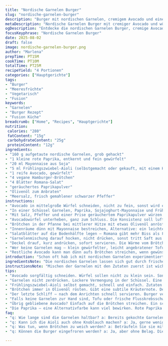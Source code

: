 ```yaml
---
title: "Nordische Garnelen Burger"
slug: "nordische-garnelen-burger"
description: "Burger mit nordischen Garnelen, cremigem Avocado und einer scharfen Frühlingszwiebel-Aioli. Verändert mit gerösteter Paprika statt grünem Pfeffer, und einer Prise geräuchertem Paprika für mehr Tiefe. Schnell zubereitet, knackig, leicht scharf und saftig. Ideal für schnellen Lunch oder unkompliziertes Abendessen. Ohne Nüsse und milchfrei. Butterfreie Brötchen geröstet in Olivenöl. Vier Portionen."
metaDescription: "Nordische Garnelen Burger mit cremiger Avocado und würziger Frühlingszwiebel-Aioli. Ideal für schnellen Genuss."
ogDescription: "Entdecke die nordischen Garnelen Burger, cremige Avocado und ein Hauch von Frühlingszwiebel-Aioli. Schnell und lecker."
focusKeyphrase: "Nordische Garnelen Burger"
date: 2025-08-02
draft: false
image: nordische-garnelen-burger.png
author: "Marlena"
prepTime: PT15M
cookTime: PT10M
totalTime: PT25M
recipeYield: "4 Portionen"
categories: ["Hauptgerichte"]
tags:
- "Burger"
- "Meeresfrüchte"
- "Vegetarisch"
- "Fusion"
keywords:
- "Garnelen"
- "Burger Rezept"
- "Fusion Küche"
breadcrumb: ["Home", "Recipes", "Hauptgerichte"]
nutrition: 
 calories: "280"
 fatContent: "15g"
 carbohydrateContent: "25g"
 proteinContent: "12g"
ingredients:
- "160 g aufgetaute nordische Garnelen, grob gehackt"
- "1 kleine rote Paprika, entkernt und fein gewürfelt"
- "20 ml Mayonnaise aus Soja"
- "5 ml Frühlingszwiebel-Aioli (selbstgemacht oder gekauft, mit einem Hauch Chili)"
- "1 reife Avocado, gewürfelt"
- "4 vegane Hamburger-Brötchen"
- "4 Blätter Romana-Salat"
- "geräuchertes Paprikapulver"
- "Olivenöl zum Anbraten"
- "Meersalz, frisch gemahlener schwarzer Pfeffer"
instructions:
- "Avocado in mittelgroße Würfel schneiden, nicht zu fein, sonst wird es matschig."
- "In einer Schüssel Garnelen, Paprika, Sojajoghurt-Mayonnaise und Frühlingszwiebel-Aioli locker vermengen. Vorsichtig, nicht zerdrücken."
- "Mit Salz, Pfeffer und einer Prise geräuchertem Paprikapulver würzen. Das verleiht Tiefe und Substanz, mehr als Harissa je könnte."
- "Avocadowürfel unterheben, ganz zum Schluss. Die Konsistenz soll luftig bleiben, der Dip cremig mit Biss."
- "Brötchen in der Pfanne bei mittlerer Hitze mit etwas Olivenöl anrösten, Innen wie Außen. Klingt banal, sorgt für die Knusprigkeit, die oft fehlt."
- "Innenräume dünn mit Mayonnaise bestreichen, Alternative: ein leichter Senf-Dip geht auch."
- "Salatblätter auf die Bodenhälfte legen – Romana gibt mehr Biss als Frisée, hab ich favorisiert."
- "Garnelenmischung darauf hocken, nicht drücken, sonst tritt Saft aus und der Burger wird matschig."
- "Deckel drauf, kurz andrücken, sofort servieren. Die Wärme vom Brötchen hebt die Aromen, Salat bleibt knackig."
- "Wer keine Garnelen mag – klein gewürfelter, leicht angebratener Tofu als Ersatz funktioniert überraschend gut."
- "Restliche Avocado kann man dünn aufs Brötchen streichen, wenn gewünscht. Aromatisch beißt der Unterschied sofort ins Auge."
introduction: "Schon oft hab ich mit nordischen Garnelen experimentiert, immer wieder überrascht mich die Kombination mit cremigem Avocado. Nicht einfach nur Mayo rein, sondern eine Frühlingszwiebel-Aioli bringt Würze und Frische. Wichtig: Garnelen nicht zu klein hacken, die Textur soll bleiben – kein Brei. Der Schritt mit den gerösteten Brötchen bringt den Crunch, den viele unterschätzen. Zu oft sind Brötchen labbrig, wenn sie nur drübergestülpt werden. Mein Trick: Außen und innen kurz anrösten in Olivenöl – Aroma, Haptik, alles gewinnt. Paprikapulver statt Harissa? Ja, weil nicht jeder Schärfe will, für mich gibt das die rauchige Note. Rote Paprika anstatt grün: süßer, besserer Kontrast im Mund. Und nie vergessen, die Avocado erst zuletzt unterrühren, sonst wird’s matschig. Wer keine Mayonnaise mag, nimmt Soja-Joghurt mit Senf. So kann man das Rezept leicht anpassen, bleibt der Grundcharakter erhalten, bleibt saftig, bleibt spannend. Unkompliziert, schnell, kein Aufwand für überraschendes 'Wow'."
ingredientsNote: "Die nordischen Garnelen lassen sich gut durch frische Flusskrebsschwänze ersetzen – Textur ähnlich, leichter Geschmack. Kauft gefrorene Garnelen am besten vorgekocht, entgedärmt, das erspart Arbeit. Für die Mayonnaise empfehle ich vegane Varianten auf Sojabasis, die binden besser und geben keine unangenehme Süße, die manche Avocado-Rezepte eher übertönt. Frühlingszwiebel-Aioli gibt's fertig zu kaufen oder selber schnell aus Mayonnaise, klein gehackten Frühlingszwiebeln, etwas Knoblauch und einem Hauch Chili anrühren. Rote Paprika bringt süßliche Frische, grüne ist scharf und herb – persönlicher Geschmack entscheidet hier. Die gerösteten Brötchen: Ohne Öl wird das Innenleben oft trocken, mit Butter geht’s oft nicht wegen Milch – Olivenöl als Ersatz funktioniert ebenso gut und gibt feine Kräuternoten, wenn man will. Salat: Romana ist stabiler als Kopfsalat, hält mehr Feuchtigkeit und Crunch aus, ohne zu welken. Wichtiger Tipp: Brötchen nicht zu früh anrösten, sonst knackt es nicht mehr beim Essen."
instructionsNote: "Mischen der Garnelen mit den Zutaten zuerst ist wichtig, damit die Gewürze einziehen – etwa 5 Minuten stehen lassen, dann erst Avocado zugeben. Avocado soll nach dem Würfeln direkt kombiniert werden, damit sie nicht oxidiert und braun wird. Beim Anrösten der Brötchen ist mittlere Hitze der Schlüssel, zu stark verbrennt schnell die Oberfläche, die Kruste soll knuspern but nicht bitter werden. Innenräume der Brötchen leicht mit Mayonnaise bestreichen, das verhindert, dass sie durchweichen, und sorgt für Geschmack. Beim Belegen Druck vermeiden – zu fest zusammenpressen lässt Saft und Säfte austreten, der Burger wird matschig, nicht saftig. Der letzte Schritt: Sofort servieren, sonst kühlt das Ganze aus und verliert den Reiz. Für die Aioli immer frische Zutaten nehmen, Knoblauch nie zu dominant, sonst geht Avocado-Geschmack unter. Ein schneller Trick: Aioli vor dem Zusammenmixen erst fünf Minuten ruhen lassen, damit sich die Aromen verbinden."
tips:
- "Avocado sorgfältig schneiden. Würfel sollen nicht zu klein sein. Sonst matschig. Wie oft hab ich das schon gesagt? Brötchen bei mittlerer Hitze anrösten. Innenräume mit Mayonnaise bestreichen. Das hält sie knusprig. Extra Tipp: Heben Sie immer darauf, nicht zu schnell zu arbeiten."
- "Garnelen nicht zerdrücken. Lockere Vermengung in der Schüssel. Eine gute Mischung ist entscheidend für den Geschmack. Jedes Mal einen frischen Ansatz ausprobieren. Sojajoghurt-Mayonnaise hat weniger Kalorien. Eine willkommene Alternative, wenn Sie auf die Linie achten."
- "Frühlingszwiebel-Aioli selbst gemacht, schnell und einfach. Zutaten fertig in der Kühltheke? Dafür kann man mit ein paar kleinen Tricks bessere Aromen erzielen. Frisches Gemüse bringt mehr Geschmack. Wer Zeit hat, sollte mal beim Lieblingsmarkt vorbeischauen."
- "Brötchen immer in Olivenöl rösten. Gibt eine subtile Kräuternote. Denken Sie daran: Knusprigkeit ist ein Muss. Nutzen Sie Romana-Salat für mehr Stabilität. Gibt den nötigen Biss. Zu oft wird einfacher Kopfsalat genommen und dann ist alles matschig."
- "Der letzte Schliff – nach dem Anrichten schnell servieren. Burger verlieren zügig den Reiz. Nicht zu lange warten. Zudem ist für die Aioli der frische Knoblauch wichtig. Dosierung am besten nach persönlichem Geschmack."
- "Falls keine Garnelen zur Hand sind, Tofu oder frische Flusskrebsschwänze als Alternative verwenden. Beide haben eine ähnliche Textur. Tofu mariniert, bringt tollen Geschmack. So oft wurde ich darauf hingewiesen."
- "Übrig gebliebene Avocado? Einfach auf die Brötchen streichen. Ein schöner Kontrast und sehr geschmackvoll. Eventuell mit einem Spritzer Zitrone gegen das Braunwerden."
- "Die Paprika – eine Alternativfarbe kann viel bewirken. Rote Paprika gibt Süße. Geschmacklich harmoniert das besser mit Avocado, besonders mit der Aioli."
faq:
- "q: Wie lange sind die Garnelen haltbar? a: Bereits gekochte Garnelen halten sich im Kühlschrank zwei bis drei Tage, woche bei gefrorenen sogar länger. Achten Sie auf Geruch."
- "q: Kann ich die Aioli auch ohne Knoblauch machen? a: Ja, gerne weniger verwenden oder ganz weglassen. Es gibt auch Rezepte mit Joghurt als Basis. Konsistenz bleibt cremig."
- "q: Was tun, wenn Brötchen zu weich werden? a: Beträufeln Sie sie mit etwas Öl und rösten Sie sie länger. Das gibt die richtige Knusprigkeit. Ideen für die nächste Zubereitung."
- "q: Können die Burger eingefroren werden? a: Ja, aber ohne Belag. Die Garnelen-Mischung im voraus zubereiten, frisch anrichten vor dem Servieren. So bleibt der Geschmack erhalten."

---
```

